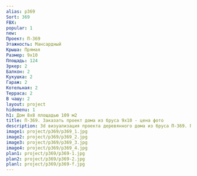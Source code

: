 ```yaml
---
alias: p369
Sort: 369
FBX: 
popular: 1
new: 
Проект: П-369
Этажность: Мансардный
Крыша: Прямая
Размер: 9х10
Площадь: 124
Эркер: 2
Балкон: 2
Кукушка: 2
Гараж: 2
Котельная: 2
Терраса: 2
В чашу: 2
layout: project
hidemenu: 1
h1: Дом 8х8 площадью 109 м2
title: П-369. Заказать проект дома из бруса 9х10 - цена фото
description: 3d визуализация проекта деревянного дома из бруса П-369. Площадь 124 м2, размер 9х10. Вы можете внести любые изменения в проект.
image1: project/p369/p369_1.jpg
image2: project/p369/p369_2.jpg
image3: project/p369/p369_3.jpg
image4: project/p369/p369_4.jpg
plan1: project/p369/p369-1.jpg
plan2: project/p369/p369-2.jpg
planl: project/p369/p369-f.jpg
---
```

